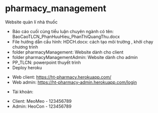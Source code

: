 # pharmacy_management
Website quản lí nhà thuốc
- Báo cáo cuối cùng tiểu luận chuyên ngành có tên: BaoCaoTLCN_PhanHuuHieu_PhanThiQuangThu.docx
- File hướng dẫn cấu hình: HDCH.docx: cách tạo môi trường , khởi chạy chương trình
- folder pharmacyManagement: Website dành cho client
- folder pharmacyManagementAdmin: Website dành cho admin
- PP_TLCN: powerpoint thuyết trình
- Deploy heroku 
+ Web client: https://ht-pharmacy.herokuapp.com/   
+ Web admin: https://ht-pharmacy-admin.herokuapp.com/login
- Tài khoản: 
+ Client: MeoMeo - 123456789
+ Admin: HeoCon - 123456789
